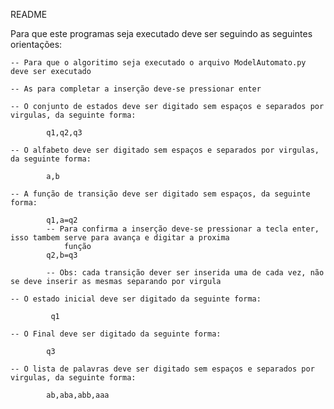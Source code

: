 

README


Para que este programas seja executado deve ser seguindo as seguintes orientações:

    -- Para que o algoritimo seja executado o arquivo ModelAutomato.py deve ser executado

    -- As para completar a inserção deve-se pressionar enter

    -- O conjunto de estados deve ser digitado sem espaços e separados por virgulas, da seguinte forma:

            q1,q2,q3

    -- O alfabeto deve ser digitado sem espaços e separados por virgulas, da seguinte forma:

            a,b

    -- A função de transição deve ser digitado sem espaços, da seguinte forma:

            q1,a=q2
            -- Para confirma a inserção deve-se pressionar a tecla enter, isso tambem serve para avança e digitar a proxima
                função
            q2,b=q3

            -- Obs: cada transição dever ser inserida uma de cada vez, não se deve inserir as mesmas separando por virgula

    -- O estado inicial deve ser digitado da seguinte forma:

             q1

    -- O Final deve ser digitado da seguinte forma:

            q3

    -- O lista de palavras deve ser digitado sem espaços e separados por virgulas, da seguinte forma:

            ab,aba,abb,aaa
